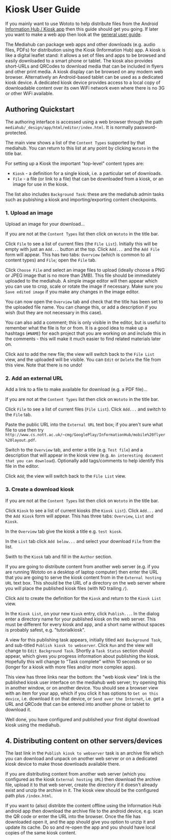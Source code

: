 # Kiosk User Guide

If you mainly want to use Wototo to help distribute files from the Android [Information Hub / Kiosk app](https://play.google.com/store/apps/details?id=org.opensharingtoolkit.chooser) then this guide should get you going. If later you want to make a web app then look at the [general user guide](userguide.md).

The Mediahub can package web apps and other downloads (e.g. audio files, PDFs) for distribution using the Kiosk (Information Hub) app. A kiosk is like a digital leaflet stand: it allows a set of files and apps to be browsed and easily downloaded to a smart phone or tablet. The kiosk also provides short-URLs and QRCodes to download media that can be included in flyers and other print media. A kiosk display can be browsed on any modern web browser. Alternatively an Android-based tablet can be used as a dedicated kiosk device. A dedicated kiosk device provides access to a local copy of downloadable content over its own WiFi network even where there is no 3G or other WiFi available.

## Authoring Quickstart

The authoring interface is accessed using a web browser through the path `mediahub/_design/app/html/editor/index.html`. It is normally password-protected.

The main view shows a list of the `Content Types` supported by that mediahub. You can return to this list at any point by clicking `Wototo` in the title bar. 

For setting up a Kiosk the important "top-level" content types are:

- `Kiosk` - a definition for a single kiosk, i.e. a particular set of downloads.
- `File` - a file (or link to a file) that can be downloaded from a kiosk, or an image for use in the kiosk.

The list also includes `Background Task`: these are the mediahub admin tasks such as pubishing a kiosk and importing/exporting content checkpoints.

### 1. Upload an image

Upload an image for your download...

If you are not at the `Content Types` list then click on `Wototo` in the title bar.

Click `File` to see a list of current files (the `File List`). Initially this will be empty with just an `Add...` button at the top. Click `Add...` and the `Add File` form will appear. This has two tabs: `Overview` (which is common to all content types) and `File`; open the `File` tab.

Click `Choose File` and select an image files to upload (ideally choose a PNG or JPEG image that is no more than 2MB). This file should be immediately uploaded to the mediahub. A simple image editor will then appear which you can use to crop, scale or rotate the image if necessary. Make sure you `Save edited image` if you make any changes in the image editor.

You can now open the `Overview` tab and check that the title has been set to the uploaded file name. You can change this, or add a description if you wish (but they are not necessary in this case).

You can also add a comment; this is only visible in the editor, but is useful to remember what the file is for or from. It is a good idea to make up a hashtags (`#NAME`) for each project that you are working on and include this in the comments - this will make it much easier to find related materials later on.

Click `Add` to add the new file; the view will switch back to the `File List` view, and the uploaded will be visible. You can `Edit` or `Delete` the file from this view. Note that there is no undo!

### 2. Add an external URL

Add a link to a file to make available for download (e.g. a PDF file)...

If you are not at the `Content Types` list then click on `Wototo` in the title bar.

Click `File` to see a list of current files (`File List`). Click `Add...` and switch to the `File` tab. 

Paste the public URL into the `External URL` text box; if you aren't sure what file to use then try `http://www.cs.nott.ac.uk/~cmg/GooglePlay/InformationHub/mobile%20flyer%20layout.pdf`.

Switch to the `Overview` tab, and enter a title (e.g. `Test file`) and a description that will appear in the kiosk view (e.g. `An interesting document that you can download`). Optionally add tags/comments to help identify this file in the editor.

Click `Add`; the view will switch back to the `File List` view.

### 3. Create a download kiosk

If you are not at the `Content Types` list then click on `Wototo` in the title bar.

Click `Kiosk` to see a list of current kiosks (the `Kiosk List`). Click `Add...` and the `Add Kiosk` form will appear. This has three tabs: `Overview`, `List` and `Kiosk`.

In the `Overview` tab give the kiosk a title e.g. `test kiosk`.

In the `List` tab click `Add below...` and select your download `File` from the list.

Swith to the `Kiosk` tab and fill in the `Author` section.

If you are going to distribute content from another web server (e.g. if you are running Wototo on a desktop of laptop computer) then enter the URL that you are going to serve the kiosk content from in the `External hosting URL` text box. This should be the URL of a directory on the web server where you will place the published kiosk files (with NO trailing `/`).

Click `Add` to create the definition for the `Kiosk` and return to the `Kiosk List` view.

In the `Kiosk List`, on your new `Kiosk` entry, click `Publish...`. In the dialog enter a directory name for your published kiosk on the web server. This must be different for every kiosk and app, and a short name without spaces is probably safest, e.g. "tutorialkiosk".

A view for this publishing task appears, initially titled `Add Background Task`, and sub-titled `Publish kiosk to webserver`. Click `Run` and the view will change to `Edit Background Task`. Shortly a `Task Status` section should appear, which gives you progress information about publishing the kiosk. Hopefully this will change to "Task complete" within 10 seconds or so (longer for a kiosk with more files and/or more complex apps).

This view has three links near the bottom: the "web kiosk view" link is the published kiosk user interface on the mediahub web server; try opening this in another window, or on another device. You should see a browser view with an item for your app, which if you click it has options to `Get on this device`, i.e. download it on that device, or `Send over the Internet`, i.e. get a URL and QRCode that can be entered into another phone or tablet to download it.

Well done, you have configured and published your first digital download kiosk using the mediahub.

## 4. Distributing content on other servers/devices

The last link in the `Publish kiosk to webserver` task is an archive file which you can download and unpack on another web server or on a dedicated kiosk device to make those downloads available there. 

If you are distributing content from another web server (which you configured as the kiosk `External hosting URL`) then download the archive file, upload it to that web server, create the directory if it doesn't already exist and unzip the archive in it. The kiosk view should be the configured path plus `/index.html`.

If you want to (also) distribte the content offline using the Information Hub android app then download the archive file to the android device, e.g. scan the QR code or enter the URL into the browser. Once the file has downloaded open it, and the app should give you option to unzip it and update its cache. Do so and re-open the app and you should have local copies of the same kiosk content.


